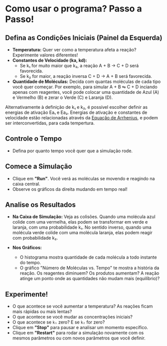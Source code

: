 # Como usar o programa? Passo a Passo!

## Defina as Condições Iniciais (Painel da Esquerda)

* **Temperatura:** Quer ver como a temperatura afeta a reação? Experimente valores diferentes!
* **Constantes de Velocidade (ka, kd):**
    * Se k₁ for muito maior que k₂, a reação A + B → C + D será favorecida.
    * Se k₂ for maior, a reação inversa C + D → A + B será favorecida.
* **Quantidade de Moléculas:** Decida com quantas moléculas de cada tipo você quer começar. Por exemplo, para simular A + B ⇋ C + D inciando apenas com reagentes, você pode colocar uma quantidade de Azul (A) e Vermelho (B) e zerar o Verde (C) e Laranja (D).

Alternativamente à definição de k₁ e k₂, é possível escolher definir as energias de ativação Ea₁ e Ea₂. Energias de ativação e constantes de velocidade estão relacionadas através da [Equação de Arrhenius](https://pt.wikipedia.org/wiki/Equa%C3%A7%C3%A3o_de_Arrhenius), e podem ser interconvertidas, para cada tempertura.  

## Controle o Tempo

* Defina por quanto tempo você quer que a simulação rode.

## Comece a Simulação

* Clique em **"Run"**. Você verá as moléculas se movendo e reagindo na caixa central.
* Observe os gráficos da direita mudando em tempo real!

## Analise os Resultados

* **Na Caixa de Simulação:** Veja as colisões. Quando uma molécula azul colide com uma vermelha, elas podem se transformar em verde e laranja, com uma probabilidade k₁. No sentido inverso, quando uma molécula verde colide com uma molécula laranja, elas podem reagir com probabilidade k₂.

* **Nos Gráficos:**
    * O histograma mostra quantidade de cada molécula a todo instante do tempo.
    * O gráfico "Número de Moléculas vs. Tempo" te mostra a história da reação. Os reagentes diminuem? Os produtos aumentam? A reação atinge um ponto onde as quantidades não mudam mais (equilíbrio)?

## Experimente!

* O que acontece se você aumentar a temperatura? As reações ficam mais rápidas ou mais lentas?
* O que acontece se você mudar as concentrações iniciais?
* O que acontece se `k₁` zero? E se `k₂` for zero?
* Clique em **"Stop"** para pausar e analisar um momento específico.
* Clique em **"Restart"** para rodar a simulação novamente com os mesmos parâmetros ou com novos parâmetros que você definir.



